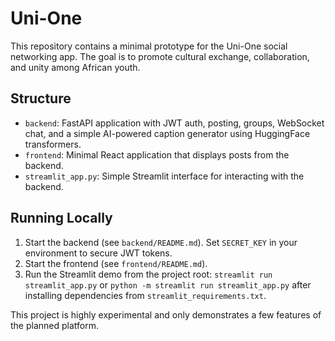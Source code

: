 # Uni-One

This repository contains a minimal prototype for the Uni-One social networking
app. The goal is to promote cultural exchange, collaboration, and unity among
African youth.

## Structure

- `backend`: FastAPI application with JWT auth, posting, groups, WebSocket chat,
  and a simple AI-powered caption generator using HuggingFace transformers.
- `frontend`: Minimal React application that displays posts from the backend.
- `streamlit_app.py`: Simple Streamlit interface for interacting with the backend.

## Running Locally

1. Start the backend (see `backend/README.md`). Set `SECRET_KEY` in your
   environment to secure JWT tokens.
2. Start the frontend (see `frontend/README.md`).
3. Run the Streamlit demo from the project root:
   `streamlit run streamlit_app.py` or `python -m streamlit run streamlit_app.py`
   after installing dependencies from `streamlit_requirements.txt`.

This project is highly experimental and only demonstrates a few features of the
planned platform.
